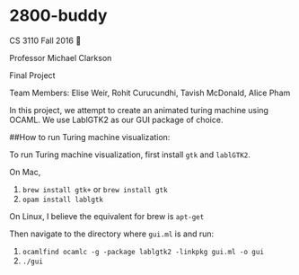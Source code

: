 # 2800-buddy

CS 3110 Fall 2016 :camel:

Professor Michael Clarkson

Final Project

Team Members: Elise Weir, Rohit Curucundhi, Tavish McDonald, Alice Pham

In this project, we attempt to create an animated turing machine using OCAML. We use LablGTK2 as our GUI package of choice.

##How to run Turing machine visualization:

To run Turing machine visualization, first install `gtk` and `lablGTK2`.

On Mac, 

1. `brew install gtk+` or `brew install gtk`
2. `opam install lablgtk`

On Linux, I believe the equivalent for brew is `apt-get`

Then navigate to the directory where `gui.ml` is and run:

1. `ocamlfind ocamlc -g -package lablgtk2 -linkpkg gui.ml -o gui`
2. `./gui`



